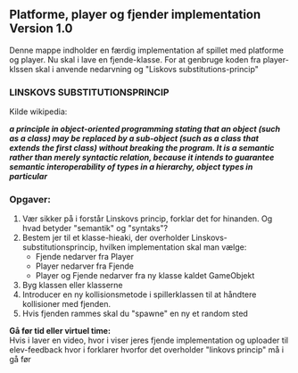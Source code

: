 ## Platforme, player og fjender implementation Version 1.0

Denne mappe indholder en færdig implementation af spillet med platforme og player. 
Nu skal i lave en fjende-klasse. For at genbruge koden fra player-klssen skal i anvende nedarvning og "Liskovs substitutions-princip"

### LINSKOVS SUBSTITUTIONSPRINCIP 

Kilde wikipedia:

***a principle in object-oriented programming stating that an object (such as a class) may be replaced by a sub-object (such as a class that extends the first class) without breaking the program. It is a semantic rather than merely syntactic relation, because it intends to guarantee semantic interoperability of types in a hierarchy, object types in particular***

### Opgaver: 
1. Vær sikker på i forstår Linskovs princip, forklar det for hinanden. Og hvad betyder "semantik" og "syntaks"?
2. Bestem jer til et klasse-hieaki, der overholder Linskovs-substitutionsprincip, hvilken implementation skal man vælge:
    - Fjende nedarver fra Player
    - Player nedarver fra Fjende
    - Player og Fjende nedarver fra ny klasse kaldet GameObjekt
3. Byg klassen eller klasserne
4. Introducer en ny kollisionsmetode i spillerklassen til at håndtere kollisioner med fjenden.
5. Hvis fjenden rammes skal du "spawne" en ny et random sted

**Gå før tid eller virtuel time:**   
Hvis i laver en video, hvor i viser jeres fjende implementation og uploader til elev-feedback hvor i forklarer hvorfor det overholder "linkovs princip" må i gå før
